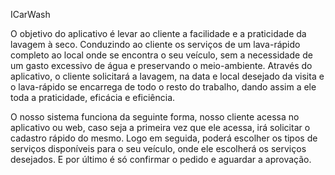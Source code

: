 ICarWash

O objetivo do aplicativo é levar ao cliente a facilidade e a praticidade da lavagem à seco. Conduzindo ao cliente os serviços de um lava-rápido completo ao local onde se encontra o seu veículo, sem a necessidade de um gasto excessivo de água e preservando o meio-ambiente. Através do aplicativo, o cliente solicitará a lavagem, na data e local desejado da visita e o lava-rápido se encarrega de todo o resto do trabalho, dando assim a ele toda a praticidade, eficácia e eficiência.

O nosso sistema funciona da seguinte forma, nosso cliente acessa no aplicativo ou web, caso seja a primeira vez que ele acessa, irá solicitar o cadastro rápido do mesmo. Logo em seguida, poderá escolher os tipos de serviços disponíveis para o seu veículo, onde ele escolherá os serviços desejados. E por último é só confirmar o pedido e aguardar a aprovação. 
